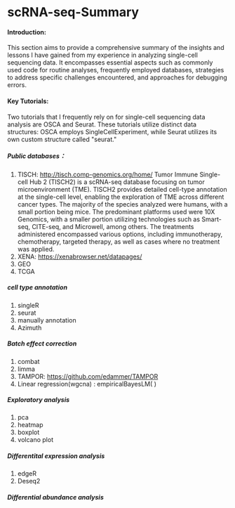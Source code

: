 # scRNA-seq-Summary

#### Introduction:
This section aims to provide a comprehensive summary of the insights and lessons I have gained from my experience in analyzing single-cell sequencing data. It encompasses essential aspects such as commonly used code for routine analyses, frequently employed databases, strategies to address specific challenges encountered, and approaches for debugging errors.
#### Key Tutorials:
Two tutorials that I frequently rely on for single-cell sequencing data analysis are OSCA and Seurat. These tutorials utilize distinct data structures: OSCA employs SingleCellExperiment, while Seurat utilizes its own custom structure called "seurat."

##### Public databases：
1. TISCH: http://tisch.comp-genomics.org/home/
Tumor Immune Single-cell Hub 2 (TISCH2) is a scRNA-seq database focusing on tumor microenvironment (TME). TISCH2 provides detailed cell-type annotation at the single-cell level, enabling the exploration of TME across different cancer types. The majority of the species analyzed were humans, with a small portion being mice. The predominant platforms used were 10X Genomics, with a smaller portion utilizing technologies such as Smart-seq, CITE-seq, and Microwell, among others. The treatments administered encompassed various options, including immunotherapy, chemotherapy, targeted therapy, as well as cases where no treatment was applied.
2. XENA: https://xenabrowser.net/datapages/
3. GEO
4. TCGA

   
##### cell type annotation
1. singleR
2. seurat
3. manually annotation
4. Azimuth
   
##### Batch effect correction
1. combat
2. limma
3. TAMPOR: https://github.com/edammer/TAMPOR
4. Linear regression(wgcna) : empiricalBayesLM( )
   
##### Exploratory analysis
1. pca
2. heatmap
3. boxplot
4. volcano plot
   
##### Differentital expression analysis
1. edgeR
2. Deseq2
   

##### Differential abundance analysis


